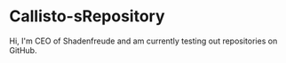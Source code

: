 # Callisto-sRepository

Hi, I'm CEO of Shadenfreude and am currently testing out repositories on GitHub.
